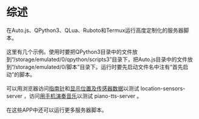 # 综述
在Auto.js、QPython3、QLua、Ruboto和Termux运行高度定制化的服务器脚本。<br/><br/>
这里有几个示例。使用时要把QPython3目录中的文件放到“/storage/emulated/0/qpython/scripts3”目录下，把Auto.js目录中的文件放到“/storage/emulated/0/脚本”目录下。运行时要先启动文件名中注有“首先启动”的脚本。<br/><br/>
可以用浏览器访问<a href="https://cannotloadname.github.io/compass/index.html">指南针</a>和<a href="https://cannotloadname.github.io/readsensors/index.html">显示位置及传感器数据</a>以测试 location-sensors-server ，访问<a href="https://cannotloadname.github.io/einstrument/index.html">用手机演奏音乐</a>以测试 piano-tts-server 。<br/><br/>
在这些APP中还可以运行更多服务器脚本。<br/>
